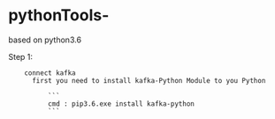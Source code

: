 # pythonTools-
based on python3.6

Step 1: 

        connect kafka
          first you need to install kafka-Python Module to you Python
          
              ```
              cmd : pip3.6.exe install kafka-python
              ```
